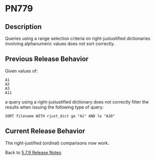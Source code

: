 # PN779

<PageHeader />

## Description
Queries using a range selection criteria on right-justustified dictionaries involving alphanumeric values does not sort correctly.

## Previous Release Behavior
Given values of:
```
A1
A2
A3
A11
```
a query using a right-justustified dictionary does not correctly filter the results when issuing the following type of query:
```
SORT filename WITH rjust_dict ge "A1" AND le "A20"
```

## Current Release Behavior

The right-justified (ordinal) comparisons now work.

Back to [5.7.9 Release Notes](./../README.md)
  
<PageFooter />
